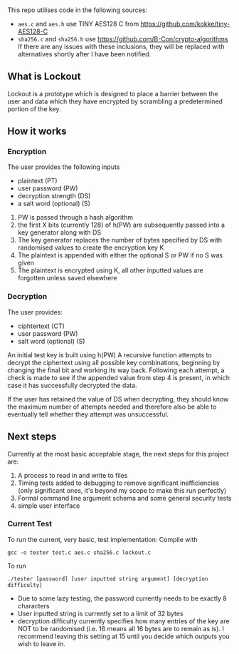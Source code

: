 ### 

This repo utilises code in the following sources:
- `aes.c` and `aes.h` use TINY AES128 C from https://github.com/kokke/tiny-AES128-C
- `sha256.c` and `sha256.h` use https://github.com/B-Con/crypto-algorithms
If there are any issues with these inclusions, they will be replaced with alternatives shortly after I have been notified.


## What is Lockout

Lockout is a prototype which is designed to place a barrier between the user and data which they have encrypted by scrambling a predetermined portion of the key.

## How it works

### Encryption
The user provides the following inputs
- plaintext (PT)
- user password (PW)
- decryption strength (DS)
- a salt word (optional) (S)

1. PW is passed through a hash algorithm
2. the first X bits (currently 128) of h(PW) are subsequently passed into a key generator along with DS
3. The key generator replaces the number of bytes specified by DS with randomised values to create the encryption key K
4. The plaintext is appended with either the optional S or PW if no S was given
5. The plaintext is encrypted using K, all other inputted values are forgotten unless saved elsewhere

### Decryption
The user provides:
- ciphtertext (CT)
- user password (PW)
- salt word (optional) (S)

An initial test key is built using h(PW)
A recursive function attempts to decrypt the ciphertext using all possible key combinations, beginning by changing the final bit and working its way back. Following each attempt, a check is made to see if the appended value from step 4 is present, in which case it has successfully decrypted the data.

If the user has retained the value of DS when decrypting, they should know the maximum number of attempts needed and therefore also be able to eventually tell whether they attempt was unsuccessful.


## Next steps
Currently at the most basic acceptable stage, the next steps for this project are:
1. A process to read in and write to files
2. Timing tests added to debugging to remove significant inefficiencies (only significant ones, it's beyond my scope to make this run perfectly)
3. Formal command line argument schema and some general security tests
4. simple user interface


### Current Test
To run the current, very basic, test implementation:
Compile with 
```
gcc -o tester test.c aes.c sha256.c lockout.c
```
To run
```
./tester [password] [user inputted string argument] [decryption difficulty]
```
- Due to some lazy testing, the password currently needs to be exactly 8 characters
- User inputted string is currently set to a limit of 32 bytes
- decryption difficulty currently specifies how many entries of the key are NOT to be randomised (i.e. 16 means all 16 bytes are to remain as is). I recommend leaving this setting at 15 until you decide which outputs you wish to leave in.